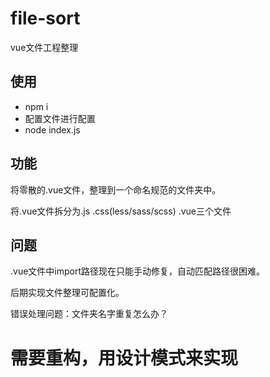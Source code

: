 # file-sort
vue文件工程整理

## 使用

* npm i
* 配置文件进行配置
* node index.js

## 功能
将零散的.vue文件，整理到一个命名规范的文件夹中。

将.vue文件拆分为.js .css(less/sass/scss) .vue三个文件

## 问题
.vue文件中import路径现在只能手动修复，自动匹配路径很困难。

后期实现文件整理可配置化。

错误处理问题：文件夹名字重复怎么办？

# 需要重构，用设计模式来实现
